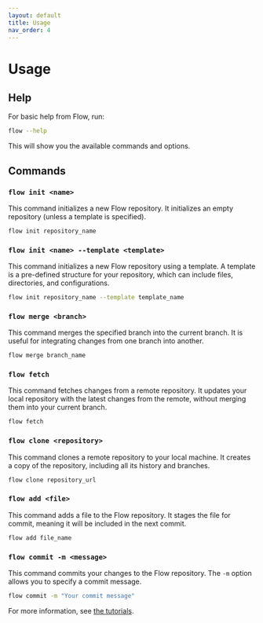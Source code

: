 ```yaml
---
layout: default
title: Usage
nav_order: 4
---
```


# Usage

## Help

For basic help from Flow, run:

```bash
flow --help
```
This will show you the available commands and options.
## Commands

### `flow init <name>`
This command initializes a new Flow repository. It initializes an empty repository (unless a template is specified).

```bash
flow init repository_name
```

### `flow init <name> --template <template>`
This command initializes a new Flow repository using a template. A template is a pre-defined structure for your repository, which can include files, directories, and configurations.

```bash
flow init repository_name --template template_name
```

### `flow merge <branch>`
This command merges the specified branch into the current branch. It is useful for integrating changes from one branch into another.

```bash
flow merge branch_name
```

### `flow fetch`
This command fetches changes from a remote repository. It updates your local repository with the latest changes from the remote, without merging them into your current branch.

```bash
flow fetch
```

### `flow clone <repository>`
This command clones a remote repository to your local machine. It creates a copy of the repository, including all its history and branches.

```bash
flow clone repository_url
```

### `flow add <file>`
This command adds a file to the Flow repository. It stages the file for commit, meaning it will be included in the next commit.

```bash
flow add file_name
```

### `flow commit -m <message>`
This command commits your changes to the Flow repository. The `-m` option allows you to specify a commit message.

```bash
flow commit -m "Your commit message"
```

For more information, see [the tutorials](tutorials.md).